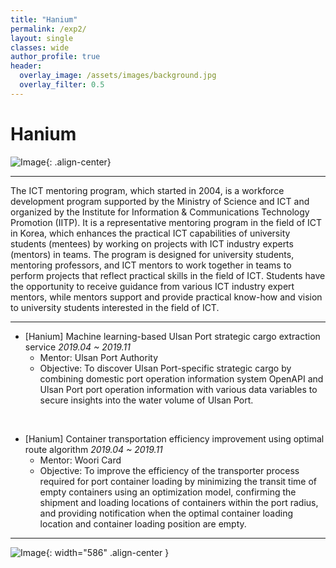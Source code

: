 ```yaml
---  
title: "Hanium"
permalink: /exp2/
layout: single
classes: wide
author_profile: true
header:
  overlay_image: /assets/images/background.jpg
  overlay_filter: 0.5
---
```

  

# Hanium

![Image](https://haribojun.github.io/assets/images/exp_han0.png){: .align-center}


---

The ICT mentoring program, which started in 2004, is a workforce development program supported by the Ministry of Science and ICT and organized by the Institute for Information & Communications Technology Promotion (IITP). It is a representative mentoring program in the field of ICT in Korea, which enhances the practical ICT capabilities of university students (mentees) by working on projects with ICT industry experts (mentors) in teams. The program is designed for university students, mentoring professors, and ICT mentors to work together in teams to perform projects that reflect practical skills in the field of ICT. Students have the opportunity to receive guidance from various ICT industry expert mentors, while mentors support and provide practical know-how and vision to university students interested in the field of ICT.

---
  

- [Hanium] Machine learning-based Ulsan Port strategic cargo extraction service *2019.04 ~ 2019.11*
  - Mentor: Ulsan Port Authority
  - Objective: To discover Ulsan Port-specific strategic cargo by combining domestic port operation information system OpenAPI and Ulsan Port port operation information with various data variables to secure insights into the water volume of Ulsan Port.

<br/>

- [Hanium] Container transportation efficiency improvement using optimal route algorithm *2019.04 ~ 2019.11*
  - Mentor: Woori Card
  - Objective: To improve the efficiency of the transporter process required for port container loading by minimizing the transit time of empty containers using an optimization model, confirming the shipment and loading locations of containers within the port radius, and providing notification when the optimal container loading location and container loading position are empty.




---


![Image](https://haribojun.github.io/assets/images/exp_han.jpg){: width="586" .align-center }


